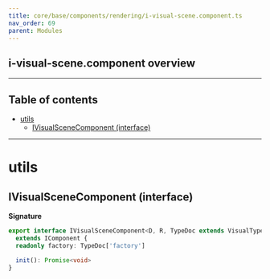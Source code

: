 ```yaml
---
title: core/base/components/rendering/i-visual-scene.component.ts
nav_order: 69
parent: Modules
---
```


## i-visual-scene.component overview

---

<h2 class="text-delta">Table of contents</h2>

- [utils](#utils)
  - [IVisualSceneComponent (interface)](#ivisualscenecomponent-interface)

---

# utils

## IVisualSceneComponent (interface)

**Signature**

```ts
export interface IVisualSceneComponent<D, R, TypeDoc extends VisualTypeDocRepo<D, R> = VisualTypeDocRepo<D, R>>
  extends IComponent {
  readonly factory: TypeDoc['factory']

  init(): Promise<void>
}
```

